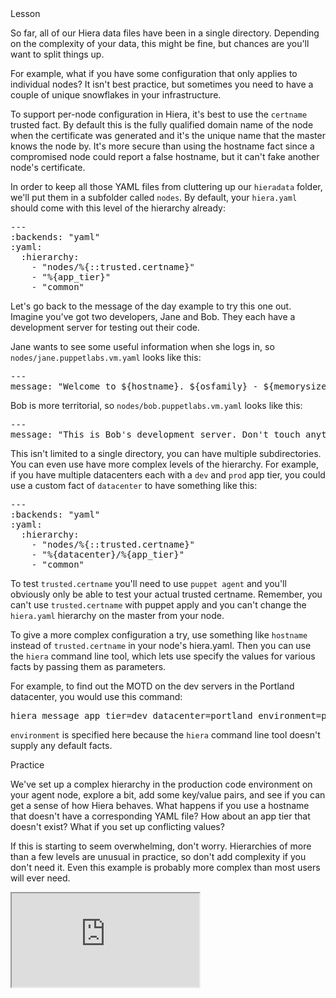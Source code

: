 <link rel="stylesheet" href="/static/selfpaced/selfpaced.css" markdown="1">
<script defer="" src="//code.jquery.com/jquery-1.11.2.js" markdown="1"></script>
<script defer="" src="https://try.puppet.com/js/selfpaced.js" markdown="1"></script>

<div id="lesson" markdown="1">

<div id="instructions" markdown="1">

<div class="instruction-header">
<i class="fa fa-graduation-cap"></i>
Lesson
</div>

<div class="instruction-content" markdown="1">

So far, all of our Hiera data files have been in a single directory.
Depending on the complexity of your data, this might be fine,
but chances are you'll want to split things up.

For example, what if you have some configuration that only applies to
individual nodes? It isn't best practice, but sometimes you need to have a
couple of unique snowflakes in your infrastructure.

To support per-node configuration in Hiera, it's best to use the `certname`
trusted fact. By default this is the fully qualified domain name of the node 
when the certificate was generated and it's the unique name that the master 
knows the node by.  It's more secure than using the hostname fact since a 
compromised node could report a false hostname, but it can't fake another 
node's certificate.

In order to keep all those YAML files from cluttering up our `hieradata` folder,
we'll put them in a subfolder called `nodes`. By default, your `hiera.yaml` should
come with this level of the hierarchy already:

<pre>
---
:backends: "yaml"
:yaml:
  :hierarchy:
    - "nodes/%{::trusted.certname}"
    - "%{app_tier}"
    - "common"
</pre>

Let's go back to the message of the day example to try this one out. Imagine
you've got two developers, Jane and Bob. They each have a development server
for testing out their code.

Jane wants to see some useful information when she logs in, so
`nodes/jane.puppetlabs.vm.yaml` looks like this:
<pre>
---
message: "Welcome to ${hostname}. ${osfamily} - ${memorysize}"
</pre>

Bob is more territorial, so `nodes/bob.puppetlabs.vm.yaml` looks like this:
<pre>
---
message: "This is Bob's development server. Don't touch anything, or else!"
</pre>

This isn't limited to a single directory, you can have multiple subdirectories.
You can even use have more complex levels of the hierarchy. For example, if you
have multiple datacenters each with a `dev` and `prod` app tier, you could use 
a custom fact of `datacenter` to have something like this:
<pre>
---
:backends: "yaml"
:yaml:
  :hierarchy:
    - "nodes/%{::trusted.certname}"
    - "%{datacenter}/%{app_tier}"
    - "common"
</pre>

To test `trusted.certname` you'll need to use `puppet agent` and you'll obviously
only be able to test your actual trusted certname. Remember, you can't use
`trusted.certname` with puppet apply and you can't change the `hiera.yaml` hierarchy
on the master from your node.

To give a more complex configuration a try, use something like `hostname`
instead of `trusted.certname` in your node's hiera.yaml. Then you can use
the `hiera` command line tool, which lets use specify the values for various
facts by passing them as parameters.

For example, to find out the MOTD on the dev servers in the Portland 
datacenter, you would use this command:
<pre>
hiera message app_tier=dev datacenter=portland environment=production
</pre>

`environment` is specified here because the `hiera` command line tool
doesn't supply any default facts.

</div>

<div class="instruction-header">
<i class="fa fa-desktop"></i>
Practice
</div>

<div class="instruction-content" markdown="1">

We've set up a complex hierarchy in the production code environment on your
agent node, explore a bit, add some key/value pairs, and see if you can get a
sense of how Hiera behaves. What happens if you use a hostname that doesn't
have a corresponding YAML file? How about an app tier that doesn't exist?
What if you set up conflicting values?

If this is starting to seem overwhelming, don't worry. Hierarchies of more than
a few levels are unusual in practice, so don't add complexity if you don't need
it. Even this example is probably more complex than most users will ever
need.

</div>


</div>

<div id="terminal">
  <iframe id="try" src="https://try.puppet.com/sandbox/?course=get_hiera3" name="terminal"></iframe>
</div>

</div>
